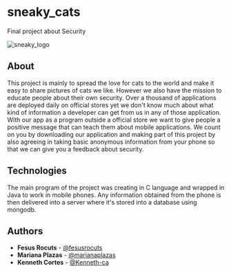 # sneaky_cats
Final project about Security

![sneaky_logo](landingpage/static/assets/img/read01.png)

## About

This project is mainly to spread the love for cats to the world and make it easy to share pictures of cats we like. However we also have the mission to educate people about their own security. Over a thousand of applications are deployed daily on official stores yet we don't know much about what kind of information a developer can get from us in any of those application. With our app as a program outside a official store we want to give people a positive message that can teach them about mobile applications. We count on you by downloading our application and making part of this project by also agreeing in taking basic anonymous information from your phone so that we can give you a feedback about security.

## Technologies

The main program of the project was creating in C language and wrapped in Java to work in mobile phones. Any information obtained from the phone is then delivered into a server where it's stored into a database using mongodb.

## Authors

- **Fesus Rocuts** - [@fesusrocuts](https://github.com/fesusrocuts)
- **Mariana Plazas** - [@marianaplazas](https://github.com/marianaplazas)
- **Kenneth Cortes** - [@Kenneth-ca](https://github.com/Kenneth-ca)
